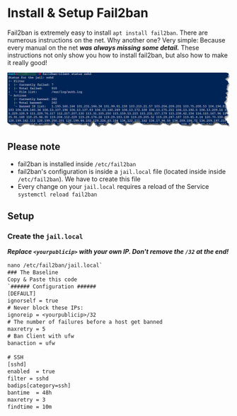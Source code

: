 # Install & Setup Fail2ban
Fail2ban is extremely easy to install ```apt install fail2ban```. There are numerous instructions on the net. Why another one? Very simple: Because every manual on the net ***was always missing some detail.*** These instructions not only show you how to install fail2ban, but also how to make it really good!

![GitHub Logo](/images/fail2ban.png)

## Please note
* fail2ban is installed inside `/etc/fail2ban`
* fail2ban's configuration is inside a `jail.local` file (located inside inside `/etc/fail2ban`). We have to create this file
* Every change on your `jail.local` requires a reload of the Service `systemctl reload fail2ban`

## Setup
### Create the `jail.local`
***Replace `<yourpublicip>` with your own IP. Don't remove the `/32` at the end!***
```
nano /etc/fail2ban/jail.local`
### The Baseline
Copy & Paste this code
`###### Configuration ######
[DEFAULT]
ignorself = true
# Never block these IPs:
ignoreip = <yourpublicip>/32
# The number of failures before a host get banned
maxretry = 5
# Ban Client with ufw
banaction = ufw

# SSH
[sshd]
enabled  = true
filter = sshd
badips[category=ssh]
bantime  = 48h
maxretry = 3
findtime = 10m
```
